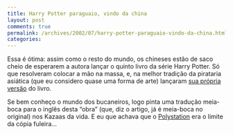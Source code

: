 ```yaml
---
title: Harry Potter paraguaio, vindo da china
layout: post
comments: true
permalink: /archives/2002/07/harry-potter-paraguaio-vindo-da-china.html
categories:
---
```

Essa é ótima: assim como o resto do mundo, os chineses estão de saco cheio de esperarem a autora lançar o quinto livro da série Harry Potter. Só que resolveram colocar a mão na massa, e, na melhor tradição da pirataria asiática (que eu considero quase uma forma de arte) lançaram <a href=http://straitstimes.asia1.com.sg/primenews/story/0,1870,130246,00.html >sua própria versão</a> do livro.

Se bem conheço o mundo dos bucaneiros, logo pinta uma tradução meia-boca para o inglês desta &#8220;obra&#8221; (que, diz o artigo, já é meia-boca no original) nos Kazaas da vida. E eu que achava que o <a href=http://www.nesplayer.com/pirates/polystationiii.htm >Polystation</a> era o limite da cópia fuleira&#8230;